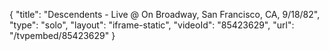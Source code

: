 {
    "title": "Descendents - Live @ On Broadway, San Francisco, CA, 9\/18\/82",
    "type": "solo",
    "layout": "iframe-static",
    "videoId": "85423629",
    "url": "\/tvpembed\/85423629"
}